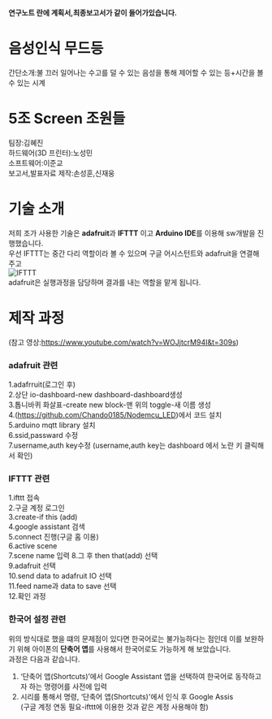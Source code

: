 **연구노트 란에 계획서,최종보고서가 같이 들어가있습니다.**
# 음성인식 무드등
간단소개:불 끄러 일어나는 수고를 덜 수 있는 음성을 통해 제어할 수 있는 등+시간을 볼 수 있는 시계
# 5조 Screen 조원들
팀장:김혜진   
하드웨어(3D 프린터):노성민   
소프트웨어:이준교   
보고서,발표자료 제작:손성훈,신재웅    
# 기술 소개
저희 조가 사용한 기술은 **adafruit**과 **IFTTT** 이고 **Arduino IDE**를 이용해 sw개발을 진행했습니다.  
우선 IFTTT는 중간 다리 역할이라 볼 수 있으며 구글 어시스턴트와 adafruit을 연결해주고   
![IFTTT](https://images.app.goo.gl/XkN7jdvD2jmPS4E9A)  
adafruit은 실행과정을 담당하며 결과를 내는 역할을 맡게 됩니다.    
# 제작 과정  
(참고 영상:<https://www.youtube.com/watch?v=WOJjtcrM94I&t=309s>)  
### adafruit 관련  
1.adafrruit(로그인 후)  
2.상단 io-dashboard-new dashboard-dashboard생성  
3.톱니바퀴 화살표-create new block-맨 위의 toggle-새 이름 생성  
4.(<https://github.com/Chando0185/Nodemcu_LED>)에서 코드 설치  
5.arduino mqtt library 설치  
6.ssid,passward 수정  
7.username,auth key수정
(username,auth key는 dashboard 에서 노란 키 클릭해서 확인)  
### IFTTT 관련  
1.ifttt 접속  
2.구글 계정 로그인  
3.create-if this (add)    
4.google assistant 검색  
5.connect 진행(구글 홈 이용)  
6.active scene   
7.scene name 입력 
8.그 후 then that(add) 선택    
9.adafruit 선택  
10.send data to adafruit IO 선택  
11.feed name과 data to save 선택  
12.확인 과정  
### 한국어 설정 관련  
위의 방식대로 했을 떄의 문제점이 있다면 한국어로는 불가능하다는 점인데 이를 보완하기 위해 아이폰의 **단축어 앱**를 사용해서 한국어로도 가능하게 해 보았습니다.  
과정은 다음과 같습니다.  
1. ‘단축어 앱(Shortcuts)’에서 Google Assistant 앱을 선택하여 한국어로 동작하고자 하는 명령어를 사전에 입력  
2. 시리를 통해서 명령, ‘단축어 앱(Shortcuts)'에서 인식 후 Google Assis  
   (구글 계정 연동 필요-ifttt에 이용한 것과 같은 계정 사용해야 함)  
